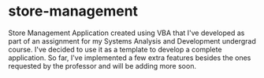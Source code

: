 # store-management
Store Management Application created using VBA that I've developed as part of an assignment for my Systems Analysis and Development undergrad course. I've decided to use it as a template to develop a complete application. So far, I've implemented a few extra features besides the ones requested by the professor and will be adding more soon.
